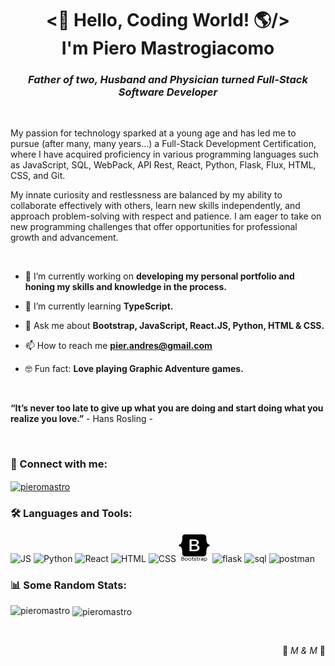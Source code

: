 <!--
Here are some ideas to get you started:

- 👯 I’m looking to collaborate on ...
- 🤔 I’m looking for help with
-->

<div id="header" align="center">
    <h1 align="center"><👋 Hello, Coding World! 🌎/><br>I'm Piero Mastrogiacomo</h1>
    <h3 align="center"><em>Father of two, Husband and Physician turned Full-Stack Software Developer</em></h3>
</div>

</br>

<p>My passion for technology sparked at a young age and has led me to pursue (after many, many years...) a Full-Stack Development Certification, where I have acquired proficiency in various programming languages such as JavaScript, SQL, WebPack, API Rest, React, Python, Flask, Flux, HTML, CSS, and Git.

My innate curiosity and restlessness are balanced by my ability to collaborate effectively with others, learn new skills independently, and approach problem-solving with respect and patience. I am eager to take on new programming challenges that offer opportunities for professional growth and advancement.</p>

</br>

- 🔭 I’m currently working on **developing my personal portfolio and honing my skills and knowledge in the process.**

- 🌱 I’m currently learning **TypeScript.**

- 💬 Ask me about **Bootstrap, JavaScript, React.JS, Python, HTML & CSS.**

- 📫 How to reach me **pier.andres@gmail.com**

- 🤓 Fun fact: **Love playing Graphic Adventure games.**

<br>

**“It’s never too late to give up what you are doing and start doing what you realize you love.”** - Hans Rosling -

</br>

<h3 align="left">🔌 Connect with me:</h3>
<p align="left">
<a href="https://linkedin.com/in/pieromastro" target="blank"><img align="center" src="https://cdn-icons-png.flaticon.com/512/174/174857.png" alt="pieromastro" height="45" width="45" /></a>
</p>

<h3 align="left">🛠 Languages and Tools:</h3>
<p align="left">
    <img src="https://upload.wikimedia.org/wikipedia/commons/thumb/6/6a/JavaScript-logo.png/600px-JavaScript-logo.png?20120221235433" alt="JS" width="40"/>
    <img src="https://upload.wikimedia.org/wikipedia/commons/thumb/c/c3/Python-logo-notext.svg/1869px-Python-logo-notext.svg.png" alt="Python" width="45"/>
    <img src="https://upload.wikimedia.org/wikipedia/commons/thumb/a/a7/React-icon.svg/2300px-React-icon.svg.png" alt="React" width="50"/>
    <img src="https://cdn.pixabay.com/photo/2017/08/05/11/16/logo-2582748_960_720.png" alt="HTML" width="50"/>
    <img src="https://cdn.pixabay.com/photo/2017/08/05/11/16/logo-2582747_1280.png" alt="CSS" width="50"/>
    <img src="https://raw.githubusercontent.com/devicons/devicon/master/icons/bootstrap/bootstrap-plain-wordmark.svg" alt="bootstrap" width="50" height="45"/>
    <img src="https://cdn.freebiesupply.com/logos/thumbs/2x/flask-logo.png" alt="flask" width="70"/>
    <img src="https://upload.wikimedia.org/wikipedia/commons/8/87/Sql_data_base_with_logo.png" alt="sql" width="90"/>
    <img src="https://www.vhv.rs/dpng/d/499-4996069_postman-logo-circle-hd-png-download.png" alt="postman" width="45"/>
</p>

<h3 align="left">📊 Some Random Stats:</h3>
<p><img align="left" src="https://github-readme-stats.vercel.app/api?username=pieromastro&show_icons=true&locale=en" alt="pieromastro" /></p>

<p>&nbsp;<img align="center" src="https://github-readme-stats.vercel.app/api/top-langs?username=pieromastro&show_icons=true&locale=en&layout=compact" alt="pieromastro" /></p>

</br>
<p align="right">💚<i> M & M </i>💜</p>
